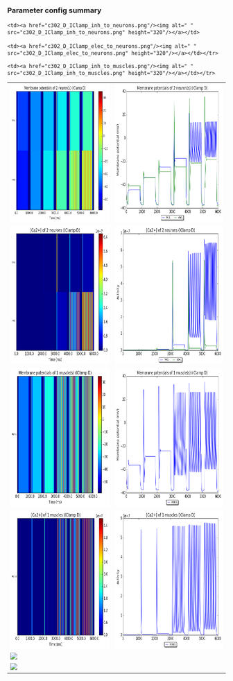 ### Parameter config summary 
<table>

<tr>
  <td><a href="neurons_D_IClamp.png"/><img alt=" " src="neurons_D_IClamp.png" height="320"/></a></td>
  <td><a href="traces_neuron_IClamp_D.png"/><img alt=" " src="traces_neuron_IClamp_D.png" height="320"/></a></td>
</tr>

<tr>
  <td><a href="neuron_activity_D_IClamp.png"/><img alt=" " src="neuron_activity_D_IClamp.png" height="320"/></a></td>
  <td><a href="traces_neuron_activity_IClamp_D.png"/><img alt=" " src="traces_neuron_activity_IClamp_D.png" height="320"/></a></td>
</tr>

<tr>
  <td><a href="muscles_D_IClamp.png"/><img alt=" " src="muscles_D_IClamp.png" height="320"/></a></td>
  <td><a href="traces_muscles_IClamp_D.png"/><img alt=" " src="traces_muscles_IClamp_D.png" height="320"/></a></td>
</tr>

<tr>
  <td><a href="muscle_activity_D_IClamp.png"/><img alt=" " src="muscle_activity_D_IClamp.png" height="320"/></a></td>
  <td><a href="traces_muscles_activity_IClamp_D.png"/><img alt=" " src="traces_muscles_activity_IClamp_D.png" height="320"/></a></td>
</tr>

<tr><td><a href="c302_D_IClamp_exc_to_neurons.png"/><img alt=" " src="c302_D_IClamp_exc_to_neurons.png" height="320"/></a></td>

    <td><a href="c302_D_IClamp_inh_to_neurons.png"/><img alt=" " src="c302_D_IClamp_inh_to_neurons.png" height="320"/></a></td>

    <td><a href="c302_D_IClamp_elec_to_neurons.png"/><img alt=" " src="c302_D_IClamp_elec_to_neurons.png" height="320"/></a></td></tr>

<tr><td><a href="c302_D_IClamp_exc_to_muscles.png"/><img alt=" " src="c302_D_IClamp_exc_to_muscles.png" height="320"/></a></td>

    <td><a href="c302_D_IClamp_inh_to_muscles.png"/><img alt=" " src="c302_D_IClamp_inh_to_muscles.png" height="320"/></a></td></tr>
</table>
